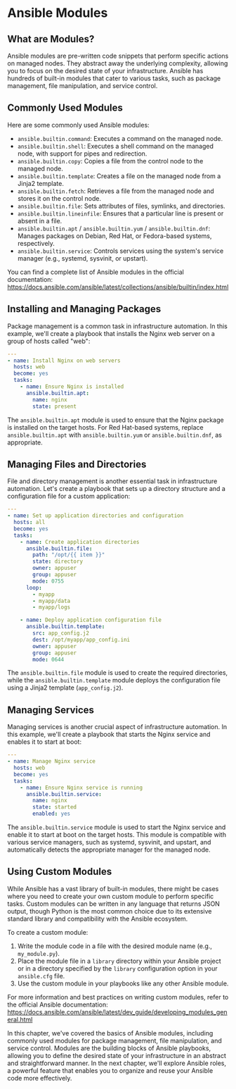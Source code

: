 # Ansible Modules

## What are Modules?

Ansible modules are pre-written code snippets that perform specific actions on managed nodes. They abstract away the underlying complexity, allowing you to focus on the desired state of your infrastructure. Ansible has hundreds of built-in modules that cater to various tasks, such as package management, file manipulation, and service control.

## Commonly Used Modules

Here are some commonly used Ansible modules:

- `ansible.builtin.command`: Executes a command on the managed node.
- `ansible.builtin.shell`: Executes a shell command on the managed node, with support for pipes and redirection.
- `ansible.builtin.copy`: Copies a file from the control node to the managed node.
- `ansible.builtin.template`: Creates a file on the managed node from a Jinja2 template.
- `ansible.builtin.fetch`: Retrieves a file from the managed node and stores it on the control node.
- `ansible.builtin.file`: Sets attributes of files, symlinks, and directories.
- `ansible.builtin.lineinfile`: Ensures that a particular line is present or absent in a file.
- `ansible.builtin.apt` / `ansible.builtin.yum` / `ansible.builtin.dnf`: Manages packages on Debian, Red Hat, or Fedora-based systems, respectively.
- `ansible.builtin.service`: Controls services using the system's service manager (e.g., systemd, sysvinit, or upstart).

You can find a complete list of Ansible modules in the official documentation: <https://docs.ansible.com/ansible/latest/collections/ansible/builtin/index.html>

## Installing and Managing Packages

Package management is a common task in infrastructure automation. In this example, we'll create a playbook that installs the Nginx web server on a group of hosts called "web":

```yaml
---
- name: Install Nginx on web servers
  hosts: web
  become: yes
  tasks:
    - name: Ensure Nginx is installed
      ansible.builtin.apt:
        name: nginx
        state: present
```

The `ansible.builtin.apt` module is used to ensure that the Nginx package is installed on the target hosts. For Red Hat-based systems, replace `ansible.builtin.apt` with `ansible.builtin.yum` or `ansible.builtin.dnf`, as appropriate.

## Managing Files and Directories

File and directory management is another essential task in infrastructure automation. Let's create a playbook that sets up a directory structure and a configuration file for a custom application:

```yaml
---
- name: Set up application directories and configuration
  hosts: all
  become: yes
  tasks:
    - name: Create application directories
      ansible.builtin.file:
        path: "/opt/{{ item }}"
        state: directory
        owner: appuser
        group: appuser
        mode: 0755
      loop:
        - myapp
        - myapp/data
        - myapp/logs

    - name: Deploy application configuration file
      ansible.builtin.template:
        src: app_config.j2
        dest: /opt/myapp/app_config.ini
        owner: appuser
        group: appuser
        mode: 0644
```

The `ansible.builtin.file` module is used to create the required directories, while the `ansible.builtin.template` module deploys the configuration file using a Jinja2 template (`app_config.j2`).

## Managing Services

Managing services is another crucial aspect of infrastructure automation. In this example, we'll create a playbook that starts the Nginx service and enables it to start at boot:

```yaml
---
- name: Manage Nginx service
  hosts: web
  become: yes
  tasks:
    - name: Ensure Nginx service is running
      ansible.builtin.service:
        name: nginx
        state: started
        enabled: yes
```

The `ansible.builtin.service` module is used to start the Nginx service and enable it to start at boot on the target hosts. This module is compatible with various service managers, such as systemd, sysvinit, and upstart, and automatically detects the appropriate manager for the managed node.

## Using Custom Modules

While Ansible has a vast library of built-in modules, there might be cases where you need to create your own custom module to perform specific tasks. Custom modules can be written in any language that returns JSON output, though Python is the most common choice due to its extensive standard library and compatibility with the Ansible ecosystem.

To create a custom module:

1. Write the module code in a file with the desired module name (e.g., `my_module.py`).
2. Place the module file in a `library` directory within your Ansible project or in a directory specified by the `library` configuration option in your `ansible.cfg` file.
3. Use the custom module in your playbooks like any other Ansible module.

For more information and best practices on writing custom modules, refer to the official Ansible documentation: <https://docs.ansible.com/ansible/latest/dev_guide/developing_modules_general.html>

In this chapter, we've covered the basics of Ansible modules, including commonly used modules for package management, file manipulation, and service control. Modules are the building blocks of Ansible playbooks, allowing you to define the desired state of your infrastructure in an abstract and straightforward manner. In the next chapter, we'll explore Ansible roles, a powerful feature that enables you to organize and reuse your Ansible code more effectively.
